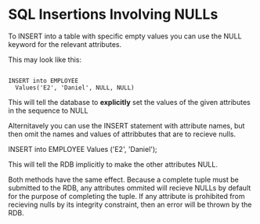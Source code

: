 # SQL Insertions Involving NULLs 

To INSERT into a table with specific empty values you can use the NULL keyword for the relevant attributes. 

This may look like this:

```

INSERT into EMPLOYEE 
  Values('E2', 'Daniel', NULL, NULL)

```

This will tell the database to **explicitly** set the values of the given attributes in the sequence to NULL 

Alternitavely you can use the INSERT statement with attribute names, but then omit the names and values of attribbutes that are to recieve nulls.

INSERT into EMPLOYEE
  Values ('E2', 'Daniel');

This will tell the RDB implicitly to make the other attributes NULL. 

Both methods have the same effect. 
Because a complete tuple must be submitted to the RDB, any attributes ommited will recieve NULLs by default for the purpose of completing the tuple. If any attribute is prohibited from recieving nulls by its integrity constraint, then an error will be thrown by the RDB. 

